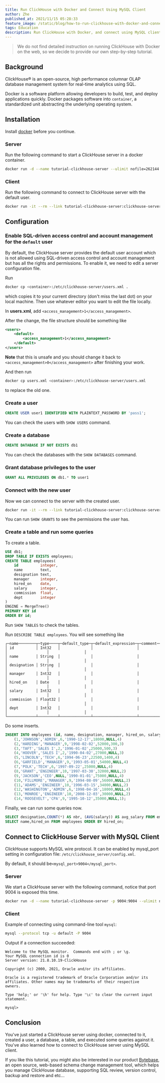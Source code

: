```yaml
---
title: Run ClickHouse with Docker and Connect Using MySQL Client
author: Zhe
published_at: 2021/11/15 05:28:33
feature_image: /static/blog/how-to-run-clickhouse-with-docker-and-connect-using-mysql-client/docker-and-clickhouse.webp
tags: Education
description: Run ClickHouse with Docker, and connect using MySQL client.
---
```


> We do not find detailed instruction on running ClickHouse with Docker on the web, so we decide to provide our own step-by-step tutorial.

## Background

ClickHouse® is an open-source, high performance columnar OLAP database management system for real-time analytics using SQL.

Docker is a software platform allowing developers to build, test, and deploy applications quickly. Docker packages software into `container`, a standardized unit abstracting the underlying operating system.

## Installation

Install [docker](https://docs.docker.com/get-docker/) before you continue.

### Server

Run the following command to start a ClickHouse server in a docker container.

```bash
docker run -d --name tutorial-clickhouse-server --ulimit nofile=262144:262144 --volume=$HOME/tutorial_clickhouse_database:/var/lib/clickhouse yandex/clickhouse-server
```

### Client

Run the following command to connect to ClickHouse server with the default user.

```bash
docker run -it --rm --link tutorial-clickhouse-server:clickhouse-server yandex/clickhouse-client --host clickhouse-server
```

## Configuration

### Enable SQL-driven access control and account management for the `default` user

By default, the ClickHouse server provides the default user account which is not allowed using SQL-driven access control and account management but has all the rights and permissions. To enable it, we need to edit a server configuration file.

Run

```bash
docker cp <container>:/etc/clickhouse-server/users.xml .
```

which copies it to your current directory (don't miss the last dot) on your local machine. Then use whatever editor you want to edit the file locally.

In **users.xml**, add `<access_management>1</access_management>`.

After the change, the file structure should be something like

```xml
<users>
    <default>
        <access_management>1</access_management>
    </default>
</users>
```

**Note** that this is unsafe and you should change it back to `<access_management>0</access_management>` after finishing your work.

And then run

```bash
docker cp users.xml <container>:/etc/clickhouse-server/users.xml
```

to replace the old one.

### Create a user

```sql
CREATE USER user1 IDENTIFIED WITH PLAINTEXT_PASSWORD BY 'pass1';
```

You can check the users with `SHOW USERS` command.

### Create a database

```sql
CREATE DATABASE IF NOT EXISTS db1
```

You can check the databases with the `SHOW DATABASES` command.

### Grant database privileges to the user

```sql
GRANT ALL PRIVILEGES ON db1.* TO user1
```

### Connect with the new user

Now we can connect to the server with the created user.

```bash
docker run -it --rm --link tutorial-clickhouse-server:clickhouse-server yandex/clickhouse-client --host clickhouse-server -u user1 --password pass1
```

You can run `SHOW GRANTS` to see the permissions the user has.

### Create a table and run some queries

To create a table.

```sql
USE db1;
DROP TABLE IF EXISTS employees;
CREATE TABLE employees(
    id          integer,
    name        text,
    designation text,
    manager     integer,
    hired_on    date,
    salary      integer,
    commission  float,
    dept        integer
)
ENGINE = MergeTree()
PRIMARY KEY id
ORDER BY id;
```

Run `SHOW TABLES` to check the tables.

Run `DESCRIBE TABLE employees`. You will see something like

```plain
┌─name────────┬─type────┬─default_type─┬─default_expression─┬─comment─┬─codec_expression─┬─ttl_expression─┐
│ id          │ Int32   │              │                    │         │                  │                │
│ name        │ String  │              │                    │         │                  │                │
│ designation │ String  │              │                    │         │                  │                │
│ manager     │ Int32   │              │                    │         │                  │                │
│ hired_on    │ Date    │              │                    │         │                  │                │
│ salary      │ Int32   │              │                    │         │                  │                │
│ commission  │ Float32 │              │                    │         │                  │                │
│ dept        │ Int32   │              │                    │         │                  │                │
└─────────────┴─────────┴──────────────┴────────────────────┴─────────┴──────────────────┴────────────────┘
```

Do some inserts.

```sql
INSERT INTO employees (id, name, designation, manager, hired_on, salary, commission, dept) VALUES
    (1,'JOHNSON','ADMIN',6,'1990-12-17',18000,NULL,4)
    (2,'HARDING','MANAGER',9,'1998-02-02',52000,300,3)
    (3,'TAFT','SALES I',2,'1996-01-02',25000,500,3)
    (4,'HOOVER','SALES I',2,'1990-04-02',27000,NULL,3)
    (5,'LINCOLN','TECH',6,'1994-06-23',22500,1400,4)
    (6,'GARFIELD','MANAGER',9,'1993-05-01',54000,NULL,4)
    (7,'POLK','TECH',6,'1997-09-22',25000,NULL,4)
    (8,'GRANT','ENGINEER',10,'1997-03-30',32000,NULL,2)
    (9,'JACKSON','CEO',NULL,'1990-01-01',75000,NULL,4)
    (10,'FILLMORE','MANAGER',9,'1994-08-09',56000,NULL,2)
    (11,'ADAMS','ENGINEER',10,'1996-03-15',34000,NULL,2)
    (12,'WASHINGTON','ADMIN',6,'1998-04-16',18000,NULL,4)
    (13,'MONROE','ENGINEER',10,'2000-12-03',30000,NULL,2)
    (14,'ROOSEVELT','CPA',9,'1995-10-12',35000,NULL,1);
```

Finally, we can run some queries now.

```sql
SELECT designation,COUNT(*) AS nbr, (AVG(salary)) AS avg_salary FROM employees GROUP BY designation ORDER BY avg_salary DESC;
SELECT name,hired_on FROM employees ORDER BY hired_on;
```

## Connect to ClickHouse Server with MySQL Client

ClickHouse supports MySQL wire protocol. It can be enabled by mysql_port setting in configuration file: `/etc/clickhouse_server/config.xml`.

By default, it should be`<mysql_port>9004</mysql_port>`.

### Server

We start a ClickHouse server with the following command, notice that port 9004 is exposed this time.

```bash
docker run -d --name tutorial-clickhouse-server -p 9004:9004 --ulimit nofile=262144:262144 --volume=$HOME/tutorial_clickhouse_database:/var/lib/clickhouse yandex/clickhouse-server
```

### Client

Example of connecting using command-line tool `mysql`:

```bash
mysql --protocol tcp -u default -P 9004
```

Output if a connection succeeded:

```plain
Welcome to the MySQL monitor.  Commands end with ; or \g.
Your MySQL connection id is 0
Server version: 21.8.10.19-ClickHouse

Copyright (c) 2000, 2021, Oracle and/or its affiliates.

Oracle is a registered trademark of Oracle Corporation and/or its
affiliates. Other names may be trademarks of their respective
owners.

Type 'help;' or '\h' for help. Type '\c' to clear the current input statement.

mysql>
```

## Conclusion

You've just started a ClickHouse server using docker, connected to it, created a user, a database, a table, and executed some queries against it. You've also learned how to connect to ClickHouse server using MySQL client.

If you like this tutorial, you might also be interested in our product [Bytebase](https://bytebase.com/), an open source, web-based schema change management tool, which helps you manage ClickHouse database, supporting SQL review, version control, backup and restore and etc...
